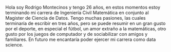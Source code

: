Hola soy Rodrigo Montecinos y tengo 26 años, en estos momentos estoy terminando mi carrera de Ingeniería Civil Matemática en conjunto al Magister de Ciencia de Datos. Tengo muchas pasiones, las cuales terminaría de escribir en tres años, pero se puede resumir en un gran gusto por el deporte, en especial el fútbol, un amor extraño a la matemáticas, otro gusto por los juegos de computador y de sociabilizar con amigos y familiares. En futuro me encantaría poder ejercer mi carrera como data science.
